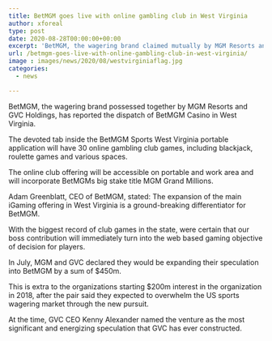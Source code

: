 ```yaml
---
title: BetMGM goes live with online gambling club in West Virginia
author: xforeal 
type: post
date: 2020-08-28T00:00:00+00:00
excerpt: 'BetMGM, the wagering brand claimed mutually by MGM Resorts and GVC Holdings, has reported the dispatch of BetMGM Casino in West Virginia '
url: /betmgm-goes-live-with-online-gambling-club-in-west-virginia/
image : images/news/2020/08/westvirginiaflag.jpg
categories:
  - news

---
```

BetMGM, the wagering brand possessed together by MGM Resorts and GVC Holdings, has reported the dispatch of BetMGM Casino in West Virginia. 

The devoted tab inside the BetMGM Sports West Virginia portable application will have 30 online gambling club games, including blackjack, roulette games and various spaces. 

The online club offering will be accessible on portable and work area and will incorporate BetMGMs big stake title MGM Grand Millions. 

Adam Greenblatt, CEO of BetMGM, stated: The expansion of the main iGaming offering in West Virginia is a ground-breaking differentiator for BetMGM. 

With the biggest record of club games in the state, were certain that our boss contribution will immediately turn into the web based gaming objective of decision for players. 

In July, MGM and GVC declared they would be expanding their speculation into BetMGM by a sum of $450m. 

This is extra to the organizations starting $200m interest in the organization in 2018, after the pair said they expected to overwhelm the US sports wagering market through the new pursuit. 

At the time, GVC CEO Kenny Alexander named the venture as the most significant and energizing speculation that GVC has ever constructed.
